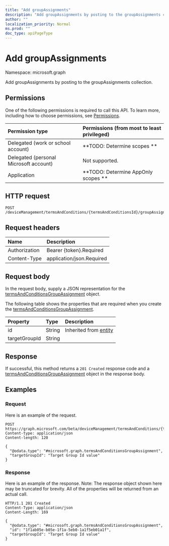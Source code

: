 ```yaml
---
title: "Add groupAssignments"
description: "Add groupAssignments by posting to the groupAssignments collection."
author: ""
localization_priority: Normal
ms.prod: ""
doc_type: apiPageType
---
```


# Add groupAssignments

Namespace: microsoft.graph

Add groupAssignments by posting to the groupAssignments collection.

## Permissions
One of the following permissions is required to call this API. To learn more, including how to choose permissions, see [Permissions](/concepts/permissions-reference.md).

|Permission type|Permissions (from most to least privileged)|
|:---|:---|
|Delegated (work or school account)|**TODO: Determine scopes **|
|Delegated (personal Microsoft account)|Not supported.|
|Application|**TODO: Determine AppOnly scopes **|

## HTTP request
<!-- {
  "blockType": "ignored"
}
-->
``` http
POST /deviceManagement/termsAndConditions/{termsAndConditionsId}/groupAssignments/$ref
```

## Request headers
|Name|Description|
|:---|:---|
|Authorization|Bearer {token}.Required|
|Content-Type|application/json.Required|

## Request body
In the request body, supply a JSON representation for the [termsAndConditionsGroupAssignment](../resources/termsandconditionsgroupassignment.md) object.

The following table shows the properties that are required when you create the [termsAndConditionsGroupAssignment](../resources/termsandconditionsgroupassignment.md).

|Property|Type|Description|
|:---|:---|:---|
|id|String| Inherited from [entity](../resources/entity.md)|
|targetGroupId|String||



## Response
If successful, this method returns a `201 Created` response code and a [termsAndConditionsGroupAssignment](../resources/termsandconditionsgroupassignment.md) object in the response body.

## Examples

### Request
Here is an example of the request.
<!-- {
  "blockType": "request",
  "name": "create_termsandconditionsgroupassignment_from_"
}
-->
``` http
POST https://graph.microsoft.com/beta/deviceManagement/termsAndConditions/{termsAndConditionsId}/groupAssignments
Content-type: application/json
Content-length: 120

{
  "@odata.type": "#microsoft.graph.termsAndConditionsGroupAssignment",
  "targetGroupId": "Target Group Id value"
}
```

### Response
Here is an example of the response. Note: The response object shown here may be truncated for brevity. All of the properties will be returned from an actual call.
<!-- {
  "blockType": "response",
  "truncated": true,
  "@odata.type": "microsoft.graph.termsandconditionsgroupassignment"
}
-->
``` http
HTTP/1.1 201 Created
Content-Type: application/json
Content-Length: 169

{
  "@odata.type": "#microsoft.graph.termsAndConditionsGroupAssignment",
  "id": "1f1ab05e-b05e-1f1a-5eb0-1a1f5eb01a1f",
  "targetGroupId": "Target Group Id value"
}
```

